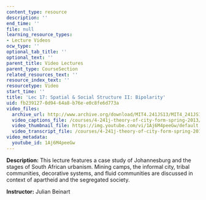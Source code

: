 ```yaml
---
content_type: resource
description: ''
end_time: ''
file: null
learning_resource_types:
- Lecture Videos
ocw_type: ''
optional_tab_title: ''
optional_text: ''
parent_title: Video Lectures
parent_type: CourseSection
related_resources_text: ''
resource_index_text: ''
resourcetype: Video
start_time: ''
title: 'Lec 17: Spatial & Social Structure II: Bipolarity'
uid: fb239127-0d94-64a8-b76e-e0c8fe6d773a
video_files:
  archive_url: http://www.archive.org/download/MIT4.241JS13/MIT4_241JS13_lec17_300k.mp4
  video_captions_file: /courses/4-241j-theory-of-city-form-spring-2013/0529fa483e3d5192aea07884051c707c_1Aj6M4peeGw.vtt
  video_thumbnail_file: https://img.youtube.com/vi/1Aj6M4peeGw/default.jpg
  video_transcript_file: /courses/4-241j-theory-of-city-form-spring-2013/a96c72ef2ce425f1ca26603ed3355c3e_1Aj6M4peeGw.pdf
video_metadata:
  youtube_id: 1Aj6M4peeGw
---
```


**Description:** This lecture features a case study of Johannesburg and the stages of South African urbanism. Mining camps, the informal city, tribal communities, decorative systems, and fluid communities are discussed in context of apartheid and the segregated society.

**Instructor:** Julian Beinart



